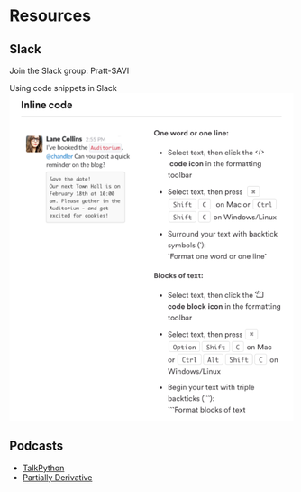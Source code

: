 # Resources


## Slack

Join the Slack group: Pratt-SAVI

Using code snippets in Slack
![slack_code](https://raw.githubusercontent.com/pratt-savi-810/images/master/slack_inline_code.png)

## Podcasts 

* [TalkPython](https://talkpython.fm/) 
* [Partially Derivative](http://partiallyderivative.com/) 
